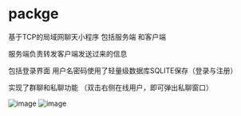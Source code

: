 # packge

基于TCP的局域网聊天小程序  包括服务端 和客户端 

服务端负责转发客户端发送过来的信息

包括登录界面 用户名密码使用了轻量级数据库SQLITE保存（登录与注册）

实现了群聊和私聊功能 （双击右侧在线用户，即可弹出私聊窗口）

![image](https://github.com/zlz-git/packge/blob/master/login.png)
![image](https://github.com/zlz-git/packge/blob/master/dispaly.png)
